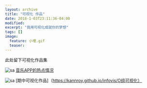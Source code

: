 ```yaml
---
layout: archive
title: "可视化 作品"
date: 2018-1-03T23:11:36-04:00
modified:
excerpt: "我用可视化成就你的梦想"
tags: []
image: 
  feature: 小埋.gif
  teaser:
---
```


此处留下可视化作品集

![sa](https://i.loli.net/2018/01/05/5a4e84498b756.png)
[音乐APP的热点情况](https://public.tableau.com/views/_18186/1_2?:embed=y&:display_count=yes&publish=yes)

![sa](https://i.loli.net/2018/01/05/5a4f19c666b6d.png)
[期中可视化作品]（https://kannroy.github.io/infovis/O组可视化）
